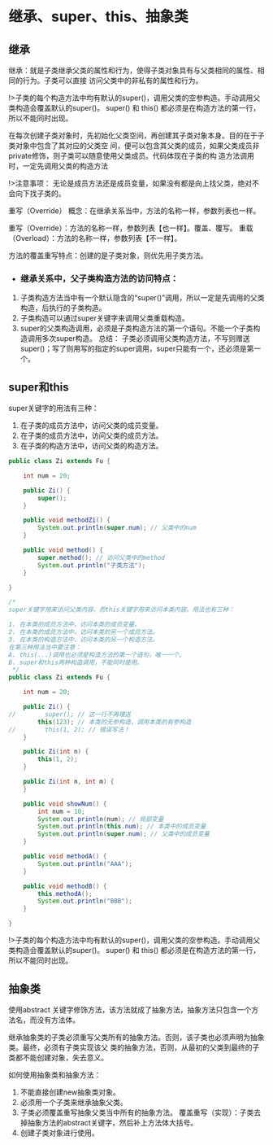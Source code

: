 # 继承、super、this、抽象类

## 继承

继承：就是子类继承父类的属性和行为，使得子类对象具有与父类相同的属性、相同的行为。子类可以直接
访问父类中的非私有的属性和行为。

!>子类的每个构造方法中均有默认的super()，调用父类的空参构造。手动调用父类构造会覆盖默认的super()。
super() 和 this() 都必须是在构造方法的第一行，所以不能同时出现。

在每次创建子类对象时，先初始化父类空间，再创建其子类对象本身。目的在于子类对象中包含了其对应的父类空
间，便可以包含其父类的成员，如果父类成员非private修饰，则子类可以随意使用父类成员。代码体现在子类的构
造方法调用时，一定先调用父类的构造方法

!>注意事项：
无论是成员方法还是成员变量，如果没有都是向上找父类，绝对不会向下找子类的。

重写（Override）
概念：在继承关系当中，方法的名称一样，参数列表也一样。

重写（Override）：方法的名称一样，参数列表【也一样】。覆盖、覆写。
重载（Overload）：方法的名称一样，参数列表【不一样】。

方法的覆盖重写特点：创建的是子类对象，则优先用子类方法。

- ### 继承关系中，父子类构造方法的访问特点：

1. 子类构造方法当中有一个默认隐含的“super()”调用，所以一定是先调用的父类构造，后执行的子类构造。
2. 子类构造可以通过super关键字来调用父类重载构造。
3. super的父类构造调用，必须是子类构造方法的第一个语句。不能一个子类构造调用多次super构造。
   总结：
   子类必须调用父类构造方法，不写则赠送super()；写了则用写的指定的super调用，super只能有一个，还必须是第一个。

##  super和this

super关键字的用法有三种：

1. 在子类的成员方法中，访问父类的成员变量。
2. 在子类的成员方法中，访问父类的成员方法。
3. 在子类的构造方法中，访问父类的构造方法。

```java
public class Zi extends Fu {

    int num = 20;

    public Zi() {
        super();
    }

    public void methodZi() {
        System.out.println(super.num); // 父类中的num
    }

    public void method() {
        super.method(); // 访问父类中的method
        System.out.println("子类方法");
    }

}
```

```java
/*
super关键字用来访问父类内容，而this关键字用来访问本类内容。用法也有三种：

1. 在本类的成员方法中，访问本类的成员变量。
2. 在本类的成员方法中，访问本类的另一个成员方法。
3. 在本类的构造方法中，访问本类的另一个构造方法。
在第三种用法当中要注意：
A. this(...)调用也必须是构造方法的第一个语句，唯一一个。
B. super和this两种构造调用，不能同时使用。
 */
public class Zi extends Fu {

    int num = 20;

    public Zi() {
//        super(); // 这一行不再赠送
        this(123); // 本类的无参构造，调用本类的有参构造
//        this(1, 2); // 错误写法！
    }

    public Zi(int n) {
        this(1, 2);
    }

    public Zi(int n, int m) {
    }

    public void showNum() {
        int num = 10;
        System.out.println(num); // 局部变量
        System.out.println(this.num); // 本类中的成员变量
        System.out.println(super.num); // 父类中的成员变量
    }

    public void methodA() {
        System.out.println("AAA");
    }

    public void methodB() {
        this.methodA();
        System.out.println("BBB");
    }

}
```

!>子类的每个构造方法中均有默认的super()，调用父类的空参构造。手动调用父类构造会覆盖默认的super()。
super() 和 this() 都必须是在构造方法的第一行，所以不能同时出现。

## 抽象类

使用abstract 关键字修饰方法，该方法就成了抽象方法，抽象方法只包含一个方法名，而没有方法体。

继承抽象类的子类必须重写父类所有的抽象方法。否则，该子类也必须声明为抽象类。最终，必须有子类实现该父
类的抽象方法，否则，从最初的父类到最终的子类都不能创建对象，失去意义。

如何使用抽象类和抽象方法：
1. 不能直接创建new抽象类对象。
2. 必须用一个子类来继承抽象父类。
3. 子类必须覆盖重写抽象父类当中所有的抽象方法。
覆盖重写（实现）：子类去掉抽象方法的abstract关键字，然后补上方法体大括号。
4. 创建子类对象进行使用。